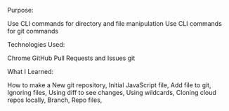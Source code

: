 Purpose:

Use CLI commands for directory and file manipulation
Use CLI commands for git commands

Technologies Used:

Chrome
GitHub Pull Requests and Issues
git

What I Learned:

How to make a New git repository, Initial JavaScript file, Add file to git, Ignoring files, Using diff to see changes, Using wildcards, Cloning cloud repos locally, Branch, Repo files, 
